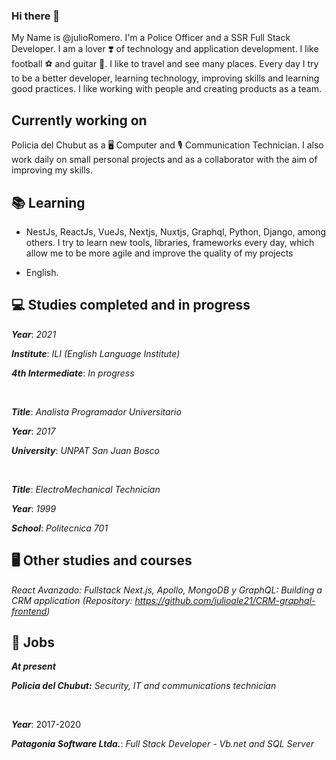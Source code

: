 ### Hi there 👋

My Name is @julioRomero.
I'm a Police Officer and a SSR Full Stack Developer. I am a lover ❣️ of technology and application development. I like football ⚽ and guitar 🎸. I like to travel and see many places.
Every day I try to be a better developer, learning technology, improving skills and learning good practices. I like working with people and creating products as a team.

## Currently working on 

  Policia del Chubut as a 🖥️ Computer and 🎙️ Communication Technician. I also work daily on small personal projects and as a collaborator with the aim of improving my skills.

## 📚 Learning 

  - NestJs, ReactJs, VueJs, Nextjs, Nuxtjs, Graphql, Python, Django, among others.
  I try to learn new tools, libraries, frameworks every day, which allow me to be more agile and improve the quality of my projects
  
  - English.

## 💻 Studies completed and in progress

   ***Year***: *2021*
  
  ***Institute***: *ILI (English Language Institute)*
  
  ***4th Intermediate***: *In progress*
  
  <br>
  
  ***Title***: *Analista Programador Universitario*
  
  ***Year***: *2017*
  
  ***University***: *UNPAT San Juan Bosco*
  
  <br>

  ***Title***: *ElectroMechanical Technician*
  
  ***Year***: *1999*
  
  ***School***: *Politecnica 701*
  

  
 ## 🖥️ Other studies and courses
 
*React Avanzado: Fullstack Next.js, Apollo, MongoDB y GraphQL: Building a CRM application (Repository: https://github.com/julioale21/CRM-graphql-frontend)*

## 🔧 Jobs

  ***At present*** 
  
  ***Policia del Chubut:*** *Security, IT and communications technician*
  
  <br>
  
  ***Year***: 2017-2020
  
  ***Patagonia Software Ltda.***: *Full Stack Developer - Vb.net and SQL Server*

